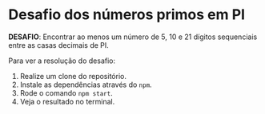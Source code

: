 # Desafio dos números primos em PI

**DESAFIO**: Encontrar ao menos um número de 5, 10 e 21 dígitos sequenciais entre as casas decimais de PI.

Para ver a resolução do desafio:  
1. Realize um clone do repositório.
1. Instale as dependências através do `npm`.
1. Rode o comando `npm start`.
1. Veja o resultado no terminal.
